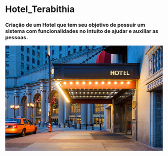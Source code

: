 # Hotel_Terabithia
<h3>Criação de um Hotel que tem seu objetivo de possuir um sistema com funcionalidades no intuito de ajudar e auxiliar as pessoas.</h3>


<img src = "https://github.com/DevGuiMuniz/Hotel_Terabithia/blob/main/hotel.jpg">
